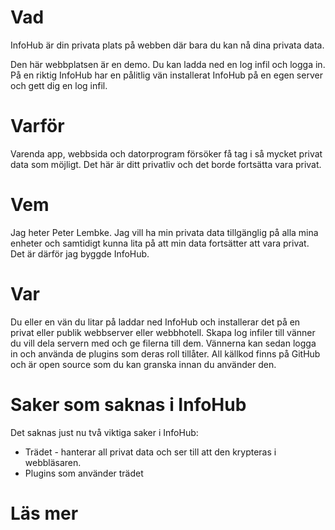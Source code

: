# Vad

InfoHub är din privata plats på webben där bara du kan nå dina privata data.

Den här webbplatsen är en demo. Du kan ladda ned en log infil och logga in. På en riktig InfoHub har en pålitlig vän installerat InfoHub på en egen server och gett dig en log infil.

# Varför

Varenda app, webbsida och datorprogram försöker få tag i så mycket privat data som möjligt. Det här är ditt privatliv och det borde fortsätta vara privat.

# Vem

Jag heter Peter Lembke. Jag vill ha min privata data tillgänglig på alla mina enheter och samtidigt kunna lita på att min data fortsätter att vara privat. Det är därför jag byggde InfoHub.

# Var

Du eller en vän du litar på laddar ned InfoHub och installerar det på en privat eller publik webbserver eller webbhotell. Skapa log infiler till vänner du vill dela servern med och ge filerna till dem. Vännerna kan sedan logga in och använda de plugins som deras roll tillåter. All källkod finns på GitHub och är open source som du kan granska innan du använder den.

# Saker som saknas i InfoHub

Det saknas just nu två viktiga saker i InfoHub:

* Trädet - hanterar all privat data och ser till att den krypteras i webbläsaren.
* Plugins som använder trädet

# Läs mer
